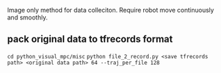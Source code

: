 Image only method for data colleciton.
Require robot move continuously and smoothly.

## pack original data to tfrecords format

`cd python_visual_mpc/misc`
`python file_2_record.py <save tfrecords path> <original data path> 64 --traj_per_file 128
`
